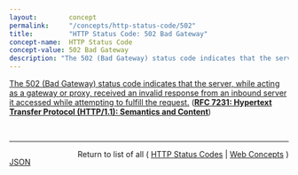 ```yaml
---
layout:        concept
permalink:     "/concepts/http-status-code/502"
title:         "HTTP Status Code: 502 Bad Gateway"
concept-name:  HTTP Status Code
concept-value: 502 Bad Gateway
description: "The 502 (Bad Gateway) status code indicates that the server, while acting as a gateway or proxy, received an invalid response from an inbound server it accessed while attempting to fulfill the request."
---
```


[The 502 (Bad Gateway) status code indicates that the server, while acting as a gateway or proxy, received an invalid response from an inbound server it accessed while attempting to fulfill the request.](http://tools.ietf.org/html/rfc7231#section-6.6.3 "Read documentation for HTTP Status Code &#34;502&#34;") (**[RFC 7231: Hypertext Transfer Protocol (HTTP/1.1): Semantics and Content](/specs/IETF/RFC/7231 "The Hypertext Transfer Protocol (HTTP) is an application-level protocol for distributed, collaborative, hypertext information systems. This document defines the semantics of HTTP/1.1 messages as expressed by request methods, request header fields, response status codes, and response header fields, along with the payload of messages (metadata and body content) and mechanisms for content negotiation.")**)

<br/>
<hr/>

<p style="float : left"><a href="./502.json" title="JSON representing this particular Web Concept value">JSON</a></p>
<p style="text-align: right">Return to list of all ( <a href="../http-status-code/">HTTP Status Codes</a> | <a href="../">Web Concepts</a> )</p>
